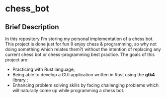 # chess_bot
## Brief Description
In this repository I'm storing my personal implementation of a chess bot.
This project is done just for fun (I enjoy chess & programming, so why not doing something which relates them?) without the intention of replacing any current chess bot or chess-programming best practice.
The goals of this project are:
- Practicing with Rust language;
- Being able to develop a GUI application written in Rust using the **gtk4** library.;
- Enhancing problem solving skills by facing challenging problems which will naturally come up while programming a chess bot.
